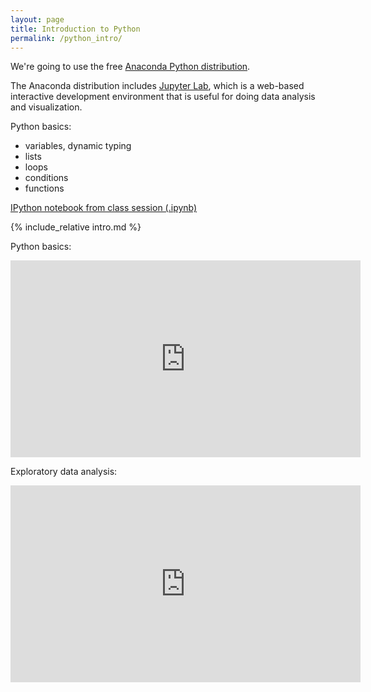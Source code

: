 ```yaml
---
layout: page
title: Introduction to Python
permalink: /python_intro/
---
```


We're going to use the free 
[Anaconda Python distribution](https://www.anaconda.com/products/individual).

The Anaconda distribution includes [Jupyter Lab](https://jupyter.org/), which
is a web-based interactive development environment that is useful for doing
data analysis and visualization.

Python basics:
- variables, dynamic typing
- lists
- loops
- conditions
- functions

[IPython notebook from class session (.ipynb)](intro.ipynb)

{% include_relative intro.md %}


Python basics:
<iframe width="560" height="315" src="https://www.youtube.com/embed/QJKWBGRP3WM" title="YouTube video player" frameborder="0" allow="accelerometer; autoplay; clipboard-write; encrypted-media; gyroscope; picture-in-picture" allowfullscreen></iframe>

Exploratory data analysis:
<iframe width="560" height="315" src="https://www.youtube.com/embed/rQzUoD18EOQ" title="YouTube video player" frameborder="0" allow="accelerometer; autoplay; clipboard-write; encrypted-media; gyroscope; picture-in-picture" allowfullscreen></iframe>

